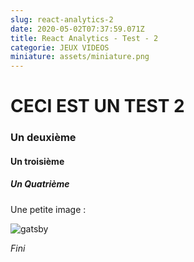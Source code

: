 ```yaml
---
slug: react-analytics-2
date: 2020-05-02T07:37:59.071Z
title: React Analytics - Test - 2
categorie: JEUX VIDEOS
miniature: assets/miniature.png
---
```

# CECI EST UN TEST 2

### Un deuxième

#### Un troisième

##### Un Quatrième

Une petite image : 

![gatsby](assets/gatsby-icon.png)

*Fini*